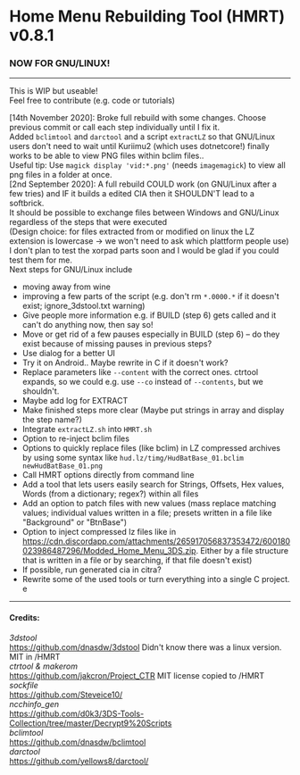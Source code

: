 Home Menu Rebuilding Tool (HMRT) v0.8.1  
=====================================  
### NOW FOR GNU/LINUX!  

----
  
This is WIP but useable!  
Feel free to contribute (e.g. code or tutorials)  

[14th November 2020]: Broke full rebuild with some changes. Choose previous commit or call each step individually until I fix it.  
Added `bclimtool` and `darctool` and a script `extractLZ` so that GNU/Linux users don't need to wait until Kuriimu2 (which uses dotnetcore!) finally works to be able to view PNG files within bclim files..  
Useful tip: Use `magick display 'vid:*.png'` (needs `imagemagick`) to view all png files in a folder at once.  
[2nd September 2020]: A full rebuild COULD work (on GNU/Linux after a few tries) and IF it builds a edited CIA then it SHOULDN'T  lead to a softbrick.  
It should be possible to exchange files between Windows and GNU/Linux regardless of the steps that were executed  
(Design choice: for files extracted from or modified on linux the LZ extension is lowercase -> we won't need to ask which plattform people use)  
I don't plan to test the xorpad parts soon and I would be glad if you could test them for me.  
Next steps for GNU/Linux include  
- moving away from wine  
- improving a few parts of the script (e.g. don't rm `*.0000.*` if it doesn't exist; ignore_3dstool.txt warning)  
- Give people more information e.g. if BUILD (step 6) gets called and it can't do anything now, then say so!
- Move or get rid of a few pauses especially in BUILD (step 6) – do they exist because of missing pauses in previous steps?
- Use dialog for a better UI
- Try it on Android.. Maybe rewrite in C if it doesn't work?
- Replace parameters like `--content` with the correct ones. ctrtool expands, so we could e.g. use `--co` instead of `--contents`, but we shouldn't.
- Maybe add log for EXTRACT
- Make finished steps more clear (Maybe put strings in array and display the step name?)
- Integrate `extractLZ.sh` into `HMRT.sh`
- Option to re-inject bclim files
- Options to quickly replace files (like bclim) in LZ compressed archives by using some syntax like `hud.lz/timg/HudBatBase_01.bclim newHudBatBase_01.png`
- Call HMRT options directly from command line
- Add a tool that lets users easily search for Strings, Offsets, Hex values, Words (from a dictionary; regex?) within all files
- Add an option to patch files with new values (mass replace matching values; individual values written in a file; presets written in a file like "Background" or "BtnBase")
- Option to inject compressed lz files like in https://cdn.discordapp.com/attachments/265917056837353472/600180023986487296/Modded_Home_Menu_3DS.zip. Either by a file structure that is written in a file or by searching, if that file doesn't exist)
- If possible, run generated cia in citra?
- Rewrite some of the used tools or turn everything into a single C project. e

----
  
#### Credits:   
_3dstool_   
https://github.com/dnasdw/3dstool Didn't know there was a linux version. MIT in /HMRT  
_ctrtool & makerom_  
https://github.com/jakcron/Project_CTR MIT license copied to /HMRT  
_sockfile_  
https://github.com/Steveice10/  
_ncchinfo_gen_  
https://github.com/d0k3/3DS-Tools-Collection/tree/master/Decrypt9%20Scripts  
_bclimtool_  
https://github.com/dnasdw/bclimtool  
_darctool_  
https://github.com/yellows8/darctool/  
